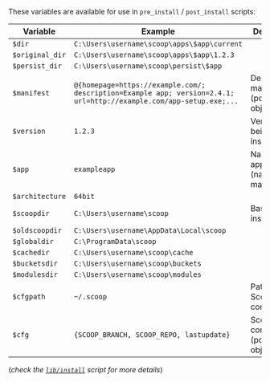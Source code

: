 These variables are available for use in `pre_install` / `post_install` scripts:




| Variable        | Example                                      | Description      |
|-----------------|----------------------------------------------|------------------|
| `$dir`          | `C:\Users\username\scoop\apps\$app\current`  | 
| `$original_dir` | `C:\Users\username\scoop\apps\$app\1.2.3`    | 
| `$persist_dir`  | `C:\Users\username\scoop\persist\$app`       | 
| `$manifest`     | `@{homepage=https://example.com/; description=Example app; version=2.4.1; url=http://example.com/app-setup.exe;...` | Deserialized manifest (powershell object) 
| `$version`      | `1.2.3`                                      | Version being installed 
| `$app`          | `exampleapp`                                 | Name of application (name of manifest file) 
| `$architecture` | `64bit`                                      |
| `$scoopdir`     | `C:\Users\username\scoop`                    | Base Scoop install dir  
| `$oldscoopdir`  | `C:\Users\username\AppData\Local\scoop`      | 
| `$globaldir`    | `C:\ProgramData\scoop`                       | 
| `$cachedir`     | `C:\Users\username\scoop\cache`              | 
| `$bucketsdir`   | `C:\Users\username\scoop\buckets`            | 
| `$modulesdir`   | `C:\Users\username\scoop\modules`            | 
| `$cfgpath`      | `~/.scoop`                                   | Path to Scoop configuration
| `$cfg`          | `{SCOOP_BRANCH, SCOOP_REPO, lastupdate}`     | Scoop configuration (powershell object)

(_check the [`lib/install`](https://github.com/lukesampson/scoop/blob/master/lib/install.ps1) script for more details_)